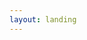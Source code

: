 ```yaml
---
layout: landing
---
```


<!-- **Why Data Science?** -->
<!-- <h2 class="text-2xl" style="font-weight:500;color:rgb(202, 207, 252)">Why Data Science?</h2> -->

